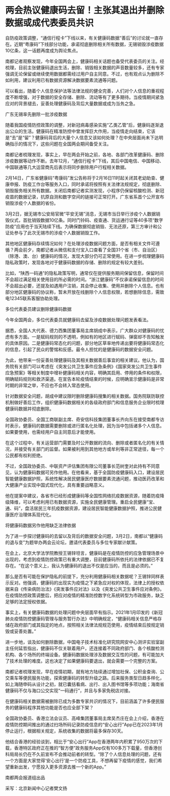 # 两会热议健康码去留！主张其退出并删除数据或成代表委员共识

自防疫政策调整，“通信行程卡”下线以来，有关健康码数据“善后”的讨论就一直存在。近期“粤康码”下线部分功能，承诺彻底删除相关所有数据，无锡销毁涉疫数据10亿条，这一话题再度成为舆论焦点。

南都记者观察发现，今年全国两会上，健康码相关话题也备受代表委员的关注。经梳理，目前主张健康码退出生活，删除、销毁相关数据的声音数量较多，还有专家强调无论保留或继续使用数据都需经过用户自主同意。不过，也有观点认为删除不如利用，建议利用已有数据资源解决数据要素流通等问题。

可以看出，随着个人信息保护法等法律法规的健全完善，人们对个人信息的重视程度不断增强，对于数据的安全存储、删除、流动等有了更多期待。当疫情期间紧急应对的背景褪去，妥善处理健康码及背后大量数据或成为当务之急。

广东无锡率先删除一批涉疫数据

随着我国疫情防控政策的调整，对新冠病毒感染实施“乙类乙管”后，健康码逐渐退出公众的生活。健康码在精准防控中曾发挥巨大作用，当疫情走向结束，它该是“去”是“留”？健康码背后的大量个人信息又该如何处理？在中央层面尚未下达明确指示的情况下，这些问题在全国两会期间备受关注。

南都记者梳理发现，事实上，早在两会开始之前，各地、各部门改革健康码、删除涉疫数据等动作不断。去年12月，“通信行程卡”下线，其后中国电信、中国移动、中国联通等几大运营商先后表示将同步删除用户行程相关数据。

2月14日，广东省健康码“粤康码”发公告称将于2月16日11时起关闭其老幼助查、健康申报、防疫工作台等服务入口，同时承诺将按照有关法律法规规定，彻底删除、销毁服务相关所有数据。关闭后南都记者实测发现，小程序仍保留核酸检测、新冠疫苗的数据记录，抗原自测和数字空间的链接可正常打开。广东省系首个公开宣布销毁涉疫个人数据的省份。

3月2日，据无锡市公安局官微“平安无锡”消息，无锡市当日举行涉疫个人数据销毁仪式，首批销毁数据10亿条。同时门铃码、疫查通、货运通行证等40多项“数字防疫”应用也于当天陆续下线。为确保数据彻底销毁、无法还原，第三方审计和公证处参与了此次无锡市的涉疫个人数据销毁工作。

其他地区健康码存续情况如何？在处理涉疫数据问题方面，是否有相关文件可遵循？两会前夕，南都记者从微信和支付宝入口查看了全国31个省（市、自治区）（除港、澳、台）健康码的情况，发现大部分仍可正常使用。在进一步梳理健康码隐私政策时，发现各地对于健康码数据的存储、删除的规定有较大差别。

比如，“陕西一码通”的隐私政策写明，通常仅在提供服务期间保留信息，保留时间不会超过满足相关使用目的所必需的时间。“浙江健康码”不仅承诺保留信息的时间不会超出必要，还提及如遇用户注销，其会停止收集、使用并删除个人信息。也有部分地区健康码的协议称，暂未开放在线删除个人信息权限，若想删除信息，需致电12345联系客服协助处理。

多位代表委员建议删除健康码数据

今年全国两会，多位代表委员就健康码去留及涉疫数据处理问题发表看法。

据悉，全国人大代表、德力西集团董事局主席胡成中表示，广大群众对健康码的忧虑有多方面。一是赋码规则的不透明，例如有的地区进行赋码、弹窗却不告知触发的具体原因。二是健康码常态化的问题，部分地区草率地传递出要将健康码常态化的信息，引起了民众的警惕和反感。最令人担忧的是健康码的数据安全问题。

为此，他带来一份妥善处理健康码及其相关数据善后事宜的相关建议。他认为，国务院有关部门可以考虑在《突发公共卫生事件应急条例》《国家突发公共卫生事件应急预案》等相关制度中增补健康码相关内容，明确其启用、停用的条件和权限，明确赋码规则和救济渠道。在宣告本轮疫情结束的时候，应明确宣示健康码是非常时期的非常之举，不应也不会转入常态使用。

针对数据安全问题，胡成中建议限时删除健康码搜集的相关数据。国务院联防联控机制做好善后工作，组织健康码数据相关的各级政府部门和信息服务企业限时梳理健康码数据并彻底删除。

全国政协委员、全国工商联副主席、奇安信科技集团董事长齐向东在接受南都专访时表示，健康码的数据需要删除或进行匿名化处理，因为当中包括诸多个人信息。如果要使用，也需经用户自主同意后才能使用。

在这个过程中，有关运营部门需要及时公开数据的流向、删除或者匿名化的有关情况，并接受有关部门的监督。如果被利用到其他地方或牟利等非正常途径，每一个公民都有权利拒绝。

不过，全国政协委员、中联资产评估集团有限公司董事长范树奎对此持有不同意见，认为健康码数据可另作他用。在他看来，基于全国防疫健康码入口，建设居民智能健康数据护照，系统性解决居民健康医疗数据要素流通问题，推动医药改革和大健康产业实现中国式现代化，具有重要战略意义。

他在提案中建议，各省市已经形成健康码等全国性网络抗疫数据资源，随着防疫降级降维，可以考虑利用已有数据资源，实施全民健康管理。重启全民健康“宝、通、码”，盘活居民三年抗疫数据资源，建设居民智能健康数据护照，推进公民健康医疗治理体系现代化。

将健康码数据另作他用缺乏法律依据

为了进一步探讨健康码的去留以及背后的数据安全问题，3月2日，南都以“健康码的退与变”为题举办两会云论坛，邀请代表委员与多位专家献计献策。

在会上，北京大学法学院教授王锡锌坦言，健康码是在疫情防控的应急管理场景中出现的，考虑到疫情防控政策已有重大调整，目前健康码所依托的法律依据已不复存在。“在这个意义上，我认为健康码的退出不仅是应当的，而且是必须的。”

那么是否有可能在保护隐私的前提下，充分利用健康码相关数据呢？王锡锌同样表示反对。他强调，健康码的出现实为疫情之下紧急应对权的体现，法律上的授权依据来自《传染病防治法》《突发事件应对法》以及《突发公共卫生事件应对条例》。在疫情防控政策调整后，把应对疫情的精准防控数字化系统转型为市政服务，缺乏足够的法定授权依据。

事实上，有关健康码数据的处理问题中央层面早有指示。2021年1月印发的《新冠肺炎疫情防控健康码管理与服务暂行办法》中明确规定，“健康码相关信息严格存储在政府部门或其指定的地点，按照相关法律法规规范使用，疫情结束后按规定销毁或妥善处置。”

进一步地，谈及如何删除数据，中国电子技术标准化研究院网安中心测评实验室副主任何延哲指出，健康码不仅关联着用户，还连接着不同政府部门、各个核酸检测机构、各个场所的终端设备。健康码数据处理涉及数据交互性的问题，有可能加大了技术处理的难度。这也决定了如果健康码要退出，就会需要一个完整的方案。

南都记者梳理发现，早在疫情初期，就有地方陆续通过增加社保、公积金查询、公交乘车等便民服务功能，探索健康码的转型升级之路。后来服务类型日趋多样化，如上海随申码从设计之初，就已囊括看病、出行、出入图书馆等多项功能；海南省健康码不仅与海口公交实现“一码通行”，并且与多家免税店对接。

在健康码相关数据需被删除已成为多数专家共识的情况下，目前涵盖了许多便民服务的健康码程序其他功能是否也应全部下架？

全国政协委员、香港立法会议员、高峰集团董事局主席吴杰庄在会上介绍，香港在疫情防控期间推出的通过扫场所码记录防疫信息的“安心出行”App已在2023年1月停止运行，根据相关规定，系统收集的数据将最多保存30天。

他结合香港的经验谈到，相比于“安心出行”App在香港两年内积累了950万次的下载，香港特区政府正在推的“智方便”政务服务App仅有100多万下载量，但香港创科局局长仍在不久前宣布不会推动前者的转型。“除了个人信息处理的问题，还有一个方面是大家觉得‘安心出行’是一个防疫工具，不想再留下疫情的感觉，我们希望重新出发，宁愿投入更多资源去推一个新的App。”

南都两会报道组出品

采写：北京新闻中心记者樊文扬

